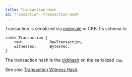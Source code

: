 ```yaml
---
title: Transaction Hash
id: Transaction--Transaction-Hash
---
```


Transaction is serialized via [molecule](molecule.md) in CKB. Its schema is:

```
table Transaction {
    raw:            RawTransaction,
    witnesses:      BytesVec,
}
```

The transaction hash is the [ckbhash](ckbhash.md) on the serialized `raw`.

See also [Transaction Witness Hash](Transaction--Transaction-Witness-Hash.md).
